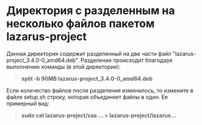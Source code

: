 # Директория с разделенным на несколько файлов пакетом lazarus-project

Данная директория содержит разделенный на две части файл "lazarus-project_3.4.0-0_amd64.deb".
Разделение происходит благодаря выполнению команды (в этой директории):
> **split -b 90MB lazarus-project_3.4.0-0_amd64.deb**

Если количество файлов после разделения изменилось, то измените в файле setup.sh строку, которая объединяет файлы в один. Ее примерный вид:
> **sudo cat lazarus-project/xaa ... > lazarus-project/lazarus...**
